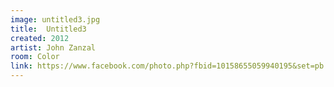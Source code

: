 ```yaml
---
image: untitled3.jpg
title:  Untitled3
created: 2012
artist: John Zanzal
room: Color
link: https://www.facebook.com/photo.php?fbid=10158655059940195&set=pb.846910194.-2207520000..&type=3&theater
---
```



